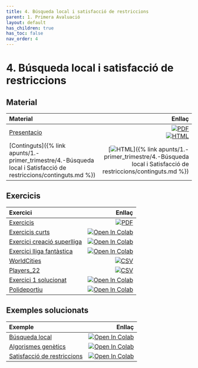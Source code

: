 ```yaml
---
title: 4. Búsqueda local i satisfacció de restriccions
parent: 1. Primera Avaluació
layout: default
has_children: true
has_toc: false
nav_order: 4
---
```


# 4. Búsqueda local i satisfacció de restriccions

## Material

| Material                                                                                                          |                                                                                                                                                                                                                                                                                                                             Enllaç |
| :---------------------------------------------------------------------------------------------------------------- | ---------------------------------------------------------------------------------------------------------------------------------------------------------------------------------------------------------------------------------------------------------------------------------------------------------------------------------: |
| [Presentacio](4-busqueda_local_i_satisfaccio_restriccions.pdf)                                                    | [![PDF](https://img.shields.io/badge/PDF-4--busqueda_local.pdf-blue?logo=adobe-acrobat-reader&logoColor=white)](4-busqueda_local_i_satisfaccio_restriccions_marp.pdf) <br /> [![HTML](https://img.shields.io/badge/HTML-4--busqueda_local-blue?logo=html5&logoColor=white)](4-busqueda_local_i_satisfaccio_restriccions_marp.html) |
| [Continguts]({% link apunts/1.-primer_trimestre/4.-Búsqueda local i Satisfacció de restriccions/continguts.md %}) |                                                                                                                                       [![HTML](https://img.shields.io/badge/HTML-continguts-blue?logo=html5&logoColor=white)]({% link apunts/1.-primer_trimestre/4.-Búsqueda local i Satisfacció de restriccions/continguts.md %}) |

## Exercicis

| Exercici                                                          |                                                                                                                                                                                                                                                                             Enllaç |
| :---------------------------------------------------------------- | ---------------------------------------------------------------------------------------------------------------------------------------------------------------------------------------------------------------------------------------------------------------------------------: |
| [Exercicis](https://classroom.github.com/a/X6b52kPS)              |                                                                                                                                                      [![PDF](https://img.shields.io/badge/GitHub%20Classroom-Exercicis-blue?logo=github)](https://classroom.github.com/a/X6b52kPS) |
| [Exercicis curts](1.-exercicis.ipynb)                             |             [![Open In Colab](https://colab.research.google.com/assets/colab-badge.svg)](https://colab.research.google.com/github/lawer/mia/blob/main/apunts/1.-primer_trimestre/4.-B%C3%BAsqueda%20local%20i%20Satisfacci%C3%B3%20de%20restriccions/exercicis/1.-exercicis.ipynb) |
| [Exercici creació superlliga](2.-superlliga.ipynb)                |            [![Open In Colab](https://colab.research.google.com/assets/colab-badge.svg)](https://colab.research.google.com/github/lawer/mia/blob/main/apunts/1.-primer_trimestre/4.-B%C3%BAsqueda%20local%20i%20Satisfacci%C3%B3%20de%20restriccions/exercicis/2.-superlliga.ipynb) |
| [Exercici lliga fantàstica](3.-lliga_fantastica.ipynb)            |      [![Open In Colab](https://colab.research.google.com/assets/colab-badge.svg)](https://colab.research.google.com/github/lawer/mia/blob/main/apunts/1.-primer_trimestre/4.-B%C3%BAsqueda%20local%20i%20Satisfacci%C3%B3%20de%20restriccions/exercicis/3.-lliga_fantastica.ipynb) |
| [WorldCities](worldcities.csv)                                    |                                                                                                                                                                                       [![CSV](https://img.shields.io/badge/CSV-worldcities.csv-blue?logo=pandas)](worldcities.csv) |
| [Players_22](players_22.csv)                                      |                                                                                                                                                                                         [![CSV](https://img.shields.io/badge/CSV-players_22.csv-blue?logo=pandas)](players_22.csv) |
| [Exercici 1 solucionat](exercicis/1.-exercicis_solucionats.ipynb) | [![Open In Colab](https://colab.research.google.com/assets/colab-badge.svg)](https://colab.research.google.com/github/lawer/mia/blob/main/apunts/1.-primer_trimestre/4.-B%C3%BAsqueda%20local%20i%20Satisfacci%C3%B3%20de%20restriccions/exercicis/1.-exercicis_solucionats.ipynb) |
| [Polideportiu](polideportiu.ipynb)                                |                       [![Open In Colab](https://colab.research.google.com/assets/colab-badge.svg)](https://colab.research.google.com/github/lawer/mia/blob/main/apunts/1.-primer_trimestre/4.-B%C3%BAsqueda%20local%20i%20Satisfacci%C3%B3%20de%20restriccions/polideportiu.ipynb) |

## Exemples solucionats

| Exemple                                       |                                                                                                                                                                                                                                                   Enllaç |
| :-------------------------------------------- | -------------------------------------------------------------------------------------------------------------------------------------------------------------------------------------------------------------------------------------------------------: |
| [Búsqueda local](tsp.ipynb)                   |      [![Open In Colab](https://colab.research.google.com/assets/colab-badge.svg)](https://colab.research.google.com/github/lawer/mia/blob/main/apunts/1.-primer_trimestre/4.-B%C3%BAsqueda%20local%20i%20Satisfacci%C3%B3%20de%20restriccions/tsp.ipynb) |
| [Algorismes genètics](motxilla.ipynb)         | [![Open In Colab](https://colab.research.google.com/assets/colab-badge.svg)](https://colab.research.google.com/github/lawer/mia/blob/main/apunts/1.-primer_trimestre/4.-B%C3%BAsqueda%20local%20i%20Satisfacci%C3%B3%20de%20restriccions/motxilla.ipynb) |
| [Satisfacció de restriccions](n_reines.ipynb) | [![Open In Colab](https://colab.research.google.com/assets/colab-badge.svg)](https://colab.research.google.com/github/lawer/mia/blob/main/apunts/1.-primer_trimestre/4.-B%C3%BAsqueda%20local%20i%20Satisfacci%C3%B3%20de%20restriccions/n_reines.ipynb) |

